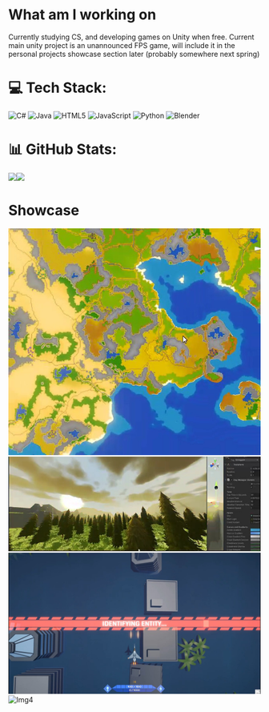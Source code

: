 # What am I working on

Currently studying CS, and developing games on Unity when free. Current main unity project is an unannounced FPS game, will include it in the personal projects showcase section later (probably somewhere next spring)

# 💻 Tech Stack:
![C#](https://img.shields.io/badge/c%23-%23239120.svg?style=for-the-badge&logo=c-sharp&logoColor=white) ![Java](https://img.shields.io/badge/java-%23ED8B00.svg?style=for-the-badge&logo=openjdk&logoColor=white) ![HTML5](https://img.shields.io/badge/html5-%23E34F26.svg?style=for-the-badge&logo=html5&logoColor=white) ![JavaScript](https://img.shields.io/badge/javascript-%23323330.svg?style=for-the-badge&logo=javascript&logoColor=%23F7DF1E) ![Python](https://img.shields.io/badge/python-3670A0?style=for-the-badge&logo=python&logoColor=ffdd54) ![Blender](https://img.shields.io/badge/blender-%23F5792A.svg?style=for-the-badge&logo=blender&logoColor=white)
# 📊 GitHub Stats:
![](http://github-profile-summary-cards.vercel.app/api/cards/most-commit-language?username=Janitus&theme=github_dark)![](http://github-profile-summary-cards.vercel.app/api/cards/profile-details?username=Janitus&theme=github_dark) 

<!-- Proudly created with GPRM ( https://gprm.itsvg.in ) -->

# Showcase

![Img1](https://github.com/Janitus/Janitus/blob/main/media/mapgen1.jpg)
![Img2](https://github.com/Janitus/Janitus/blob/main/media/Terrain.jpg)
![Img3](https://github.com/Janitus/Janitus/blob/main/media/Suihkari.jpg)
![Img4](https://camo.githubusercontent.com/6e243da6aed19522d794c9099718025cad4ba63cc8edd8216b2c8b1ecb7715f5/68747470733a2f2f692e6779617a6f2e636f6d2f66616564353364306635313538303162366338303134316164373864326161372e6a7067)
